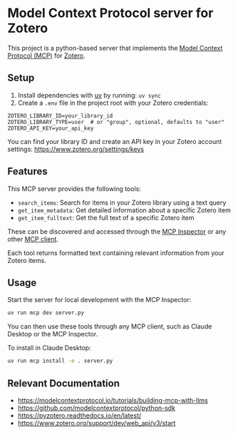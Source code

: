 # Model Context Protocol server for Zotero

This project is a python-based server that implements the [Model Context Protocol (MCP)](https://modelcontextprotocol.io/introduction) for [Zotero](https://www.zotero.org/).

## Setup

1. Install dependencies with [uv](https://docs.astral.sh/uv/) by running: `uv sync`
1. Create a `.env` file in the project root with your Zotero credentials:

```
ZOTERO_LIBRARY_ID=your_library_id
ZOTERO_LIBRARY_TYPE=user  # or "group", optional, defaults to "user"
ZOTERO_API_KEY=your_api_key
```

You can find your library ID and create an API key in your Zotero account settings: https://www.zotero.org/settings/keys

## Features

This MCP server provides the following tools:

- `search_items`: Search for items in your Zotero library using a text query
- `get_item_metadata`: Get detailed information about a specific Zotero item
- `get_item_fulltext`: Get the full text of a specific Zotero item

These can be discovered and accessed through the [MCP Inspector](https://modelcontextprotocol.io/docs/tools/inspector) or any other [MCP client](https://modelcontextprotocol.io/clients).

Each tool returns formatted text containing relevant information from your Zotero items.

## Usage

Start the server for local development with the MCP Inspector:

```bash
uv run mcp dev server.py
```

You can then use these tools through any MCP client, such as Claude Desktop or the MCP Inspector.

To install in Claude Desktop:

```bash
uv run mcp install -e . server.py
```

## Relevant Documentation

- https://modelcontextprotocol.io/tutorials/building-mcp-with-llms
- https://github.com/modelcontextprotocol/python-sdk
- https://pyzotero.readthedocs.io/en/latest/
- https://www.zotero.org/support/dev/web_api/v3/start
